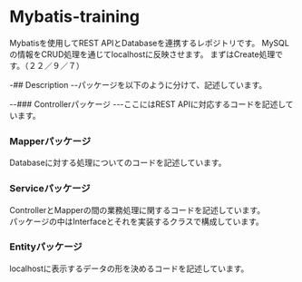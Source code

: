 # Mybatis-training
Mybatisを使用してREST APIとDatabaseを連携するレポジトリです。
MySQLの情報をCRUD処理を通じてlocalhostに反映させます。
まずはCreate処理です。（２２／９／７）

-## Description
--パッケージを以下のように分けて、記述しています。

--### Controllerパッケージ
---ここにはREST APIに対応するコードを記述しています。

### Mapperパッケージ
Databaseに対する処理についてのコードを記述しています。

### Serviceパッケージ
ControllerとMapperの間の業務処理に関するコードを記述しています。  
パッケージの中はInterfaceとそれを実装するクラスで構成しています。

### Entityパッケージ
localhostに表示するデータの形を決めるコードを記述しています。
